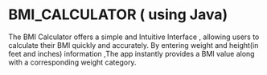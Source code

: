 # BMI_CALCULATOR ( using Java)
The BMI Calculator offers a simple and Intuitive Interface , allowing users to calculate their BMI quickly and accurately. By entering weight and height(in feet and inches) information ,The app instantly provides a BMI value along with a corresponding weight category.
